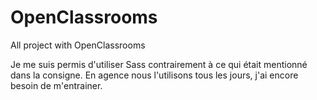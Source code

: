 # OpenClassrooms
All project with OpenClassrooms

Je me suis permis d'utiliser Sass contrairement à ce qui était mentionné dans la consigne. En agence nous l'utilisons tous les jours, j'ai encore besoin de m'entrainer.

